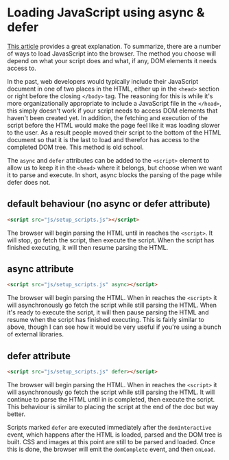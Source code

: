 # Loading JavaScript using async & defer

[This article](https://flaviocopes.com/javascript-async-defer/) provides a great explanation. To summarize, there are a number of ways to load JavasScript into the browser. The method you choose will depend on what your script does and what, if any, DOM elements it needs access to.

In the past, web developers would typically include their JavaScript document in one of two places in the HTML, either up in the `<head>` section or right before the closing `</body>` tag. The reasoning for this is while it's more organizationally appropriate to include a JavaScript file in the `</head>`, this simply doesn't work if your script needs to access DOM elements that haven't been created yet. In addition, the fetching and execution of the script before the HTML would make the page feel like it was loading slower to the user. As a result people moved their script to the bottom of the HTML document so that it is the last to load and therefor has access to the completed DOM tree. This method is old school.

The `async` and `defer` attributes can be added to the `<script>` element to allow us to keep it in the `<head>` where it belongs, but choose when we want it to parse and execute. In short, async blocks the parsing of the page while defer does not.


## default behaviour (no async or defer attribute)

```html
<script src="js/setup_scripts.js"></script>
```
The browser will begin parsing the HTML until in reaches the `<script>`. It will stop, go fetch the script, then execute the script. When the script has finished executing, it will then resume parsing the HTML.


## async attribute

```html
<script src="js/setup_scripts.js" async></script>
```
The browser will begin parsing the HTML. When in reaches the `<script>` it will asynchronously go fetch the script while still parsing the HTML. When it's ready to execute the script, it will then pause parsing the HTML and resume when the script has finished executing. This is fairly similar to above, though I can see how it would be very useful if you're using a bunch of external libraries.


## defer attribute

```html
<script src="js/setup_scripts.js" defer></script>
```
The browser will begin parsing the HTML. When in reaches the `<script>` it will asynchronously go fetch the script while still parsing the HTML. It will continue to parse the HTML until in is completed, then execute the script. This behaviour is similar to placing the script at the end of the doc but way better.

Scripts marked `defer` are executed immediately after the `domInteractive` event, which happens after the HTML is loaded, parsed and the DOM tree is built. CSS and images at this point are still to be parsed and loaded. Once this is done, the browser will emit the `domComplete` event, and then `onLoad`.
